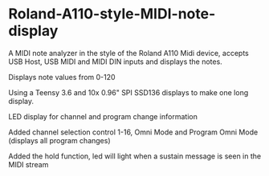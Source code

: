 # Roland-A110-style-MIDI-note-display
A MIDI note analyzer in the style of the Roland A110 Midi device, accepts USB Host, USB MIDI and MIDI DIN inputs and displays the notes.

Displays note values from 0-120

Using a Teensy 3.6 and 10x 0.96" SPI SSD136 displays to make one long display.

LED display for channel and program change information

Added channel selection control 1-16, Omni Mode and Program Omni Mode (displays all program changes)

Added the hold function, led will light when a sustain message is seen in the MIDI stream
